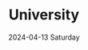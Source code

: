 ---
aliases: 
tags:
categories:
draft: false
slug: 
layout: subsection
githubrepo: 
keywords: 
type: 
date:
- 2024-04-13 Saturday
description: An archive of various university projects completed for my Computer Science degree
title: University
lastMod: 2024-06-30
---